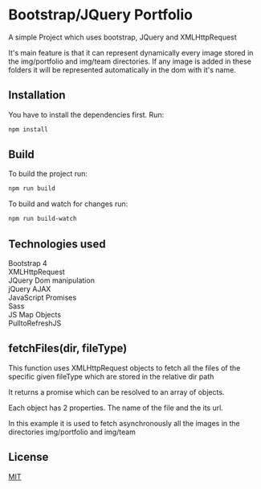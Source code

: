 # Bootstrap/JQuery Portfolio

A simple Project which uses bootstrap, JQuery and XMLHttpRequest

It's main feature is that it can represent dynamically every image stored in the img/portfolio and img/team directories. If any image is added in these folders it will be represented automatically in the dom with it's name.

## Installation

You have to install the dependencies first. Run:

```bash
npm install
```

## Build

To build the project run:

```bash
npm run build
```

To build and watch for changes run:

```bash
npm run build-watch
```

## Technologies used

Bootstrap 4\
XMLHttpRequest\
JQuery Dom manipulation\
jQuery AJAX\
JavaScript Promises\
Sass\
JS Map Objects\
PulltoRefreshJS

## fetchFiles(dir, fileType)

This function uses XMLHttpRequest objects to fetch all the files of the specific given fileType which are stored in the relative dir path

It returns a promise which can be resolved to an array of objects.

Each object has 2 properties. The name of the file and the its url.

In this example it is used to fetch asynchronously all the images in the directories img/portfolio and img/team

## License

[MIT](https://choosealicense.com/licenses/mit/)
